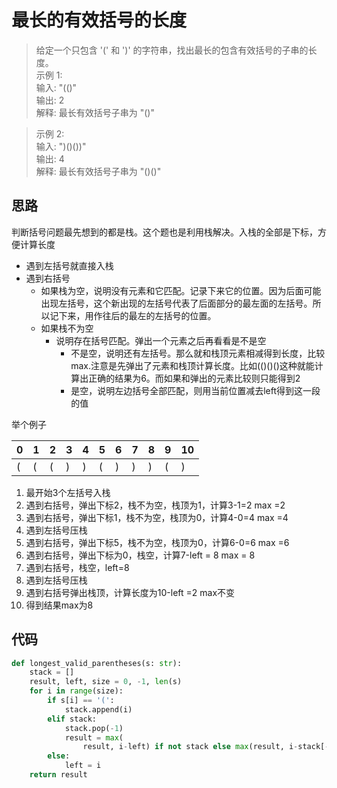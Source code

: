 # 最长的有效括号的长度
> 给定一个只包含 '(' 和 ')' 的字符串，找出最长的包含有效括号的子串的长度。  
> 示例 1:  
> 输入: "(()"  
> 输出: 2  
> 解释: 最长有效括号子串为 "()"  

> 示例 2:  
> 输入: ")()())"  
> 输出: 4  
> 解释: 最长有效括号子串为 "()()"

**思路** 
--------------------

判断括号问题最先想到的都是栈。这个题也是利用栈解决。入栈的全部是下标，方便计算长度

- 遇到左括号就直接入栈
- 遇到右括号
    - 如果栈为空，说明没有元素和它匹配。记录下来它的位置。因为后面可能出现左括号，这个新出现的左括号代表了后面部分的最左面的左括号。所以记下来，用作往后的最左的左括号的位置。
    - 如果栈不为空
        - 说明存在括号匹配。弹出一个元素之后再看看是不是空
            - 不是空，说明还有左括号。那么就和栈顶元素相减得到长度，比较max.注意是先弹出了元素和栈顶计算长度。比如(()()()这种就能计算出正确的结果为6。而如果和弹出的元素比较则只能得到2
            - 是空，说明左边括号全部匹配，则用当前位置减去left得到这一段的值

举个例子  

| 0   | 1   | 2   | 3   | 4   | 5 | 6 | 7 | 8 | 9 | 10 |
| --- | --- | --- | --- | --- |--| -- |--  | -- |---|---|
| ( | ( | ( | ) | ) | ( | ) | )|)|(|)|


1. 最开始3个左括号入栈
2. 遇到右括号，弹出下标2，栈不为空，栈顶为1，计算3-1=2 max =2
3. 遇到右括号，弹出下标1，栈不为空，栈顶为0，计算4-0=4 max =4
4. 遇到左括号压栈
5. 遇到右括号，弹出下标5，栈不为空，栈顶为0，计算6-0=6 max =6
6. 遇到右括号，弹出下标为0，栈空，计算7-left = 8 max = 8
7. 遇到右括号，栈空，left=8
8. 遇到左括号压栈
9. 遇到右括号弹出栈顶，计算长度为10-left =2 max不变
10. 得到结果max为8


**代码**
--------------------

```python
def longest_valid_parentheses(s: str):
    stack = []
    result, left, size = 0, -1, len(s)
    for i in range(size):
        if s[i] == '(':
            stack.append(i)
        elif stack:
            stack.pop(-1)
            result = max(
                result, i-left) if not stack else max(result, i-stack[-1])
        else:
            left = i
    return result
```
